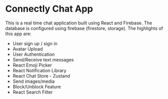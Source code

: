 # Connectly Chat App

This is a real time chat application built using React and Firebase. The database is configured using firebase (firestore, storage).
The highlights of this app are:
- User sign up / sign in
- Avatar Upload
- User Authentication
- Send/Receive text messages
- React Emoji Picker
- React Notification Library
- React Chat Store - Zustand
- Send images/media
- Block/Unblock Feature
- React Search Filter

